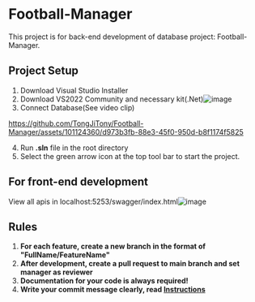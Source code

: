 # Football-Manager

This project is for back-end development of database project: Football-Manager.

## Project Setup
1. Download Visual Studio Installer
2. Download VS2022 Community and necessary kit(.Net)![image](https://github.com/TongJiTony/Football-Manager/assets/101124360/e2f28f30-2734-44d2-b132-d273102721fa)
3. Connect Database(See video clip)

https://github.com/TongJiTony/Football-Manager/assets/101124360/d973b3fb-88e3-45f0-950d-b8f1174f5825


4. Run **.sln** file in the root directory
5. Select the green arrow icon at the top tool bar to start the project.

## For front-end development
View all apis in localhost:5253/swagger/index.html![image](https://github.com/TongJiTony/Football-Manager/assets/101124360/bf6e0cef-630c-452a-85a0-751538b1d618)

## Rules

1. **For each feature, create a new branch in the format of "FullName/FeatureName"**
2. **After development, create a pull request to main branch and set manager as reviewer**
3. **Documentation for your code is always required!**
4. **Write your commit message clearly, read [Instructions](https://cbea.ms/git-commit/)**
